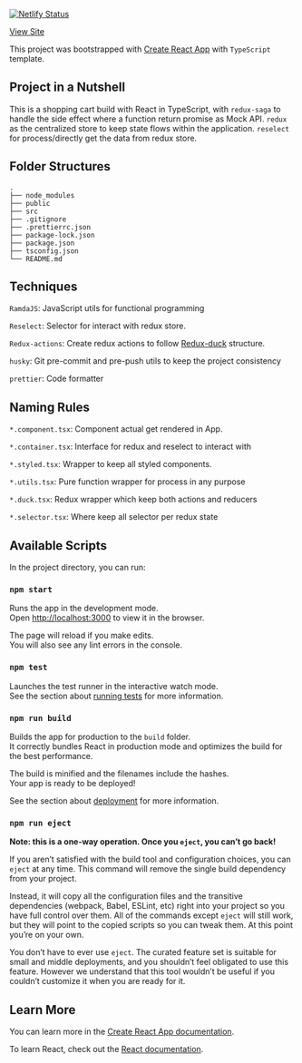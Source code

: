 [![Netlify Status](https://api.netlify.com/api/v1/badges/c668aabb-48bf-4b20-86d3-4dae07726a72/deploy-status)](https://app.netlify.com/sites/quizzical-poincare-e6b55e/deploys)

[View Site](https://quizzical-poincare-e6b55e.netlify.app/)

This project was bootstrapped with [Create React App](https://github.com/facebook/create-react-app) with `TypeScript` template.

## Project in a Nutshell

This is a shopping cart build with React in TypeScript, with `redux-saga` to handle the side effect where a function return promise as Mock API. `redux` as the centralized store to keep state flows within the application. `reselect` for process/directly get the data from redux store.

## Folder Structures

```
.
├── node_modules
├── public
├── src
├── .gitignore
├── .prettierrc.json
├── package-lock.json
├── package.json
├── tsconfig.json
└── README.md
```

## Techniques

`RamdaJS`: JavaScript utils for functional programming

`Reselect`: Selector for interact with redux store.

`Redux-actions`: Create redux actions to follow [Redux-duck](https://github.com/erikras/ducks-modular-redux) structure.

`husky`: Git pre-commit and pre-push utils to keep the project consistency

`prettier`: Code formatter

## Naming Rules

`*.component.tsx`: Component actual get rendered in App.

`*.container.tsx`: Interface for redux and reselect to interact with

`*.styled.tsx`: Wrapper to keep all styled components.

`*.utils.tsx`: Pure function wrapper for process in any purpose

`*.duck.tsx`: Redux wrapper which keep both actions and reducers

`*.selector.tsx`: Where keep all selector per redux state

## Available Scripts

In the project directory, you can run:

### `npm start`

Runs the app in the development mode.<br />
Open [http://localhost:3000](http://localhost:3000) to view it in the browser.

The page will reload if you make edits.<br />
You will also see any lint errors in the console.

### `npm test`

Launches the test runner in the interactive watch mode.<br />
See the section about [running tests](https://facebook.github.io/create-react-app/docs/running-tests) for more information.

### `npm run build`

Builds the app for production to the `build` folder.<br />
It correctly bundles React in production mode and optimizes the build for the best performance.

The build is minified and the filenames include the hashes.<br />
Your app is ready to be deployed!

See the section about [deployment](https://facebook.github.io/create-react-app/docs/deployment) for more information.

### `npm run eject`

**Note: this is a one-way operation. Once you `eject`, you can’t go back!**

If you aren’t satisfied with the build tool and configuration choices, you can `eject` at any time. This command will remove the single build dependency from your project.

Instead, it will copy all the configuration files and the transitive dependencies (webpack, Babel, ESLint, etc) right into your project so you have full control over them. All of the commands except `eject` will still work, but they will point to the copied scripts so you can tweak them. At this point you’re on your own.

You don’t have to ever use `eject`. The curated feature set is suitable for small and middle deployments, and you shouldn’t feel obligated to use this feature. However we understand that this tool wouldn’t be useful if you couldn’t customize it when you are ready for it.

## Learn More

You can learn more in the [Create React App documentation](https://facebook.github.io/create-react-app/docs/getting-started).

To learn React, check out the [React documentation](https://reactjs.org/).
